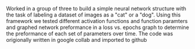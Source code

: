 Worked in a group of three to build a simple neural network structure with the task of labeling a dataset of images as a "cat" or a "dog". 
Using this framework we tested different activation functions and function paramters and graphed network preformance in a loss vs. epochs graph to determine the preformance of each set of parameters over time. 
The code was origionally written in google collab and imported to github

